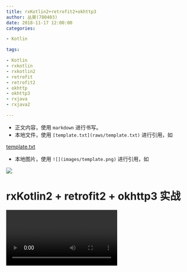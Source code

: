```yaml
---
title: rxKotlin2+retrofit2+okhttp3
author: 丛昊(780403)
date: 2018-11-17 12:00:00
categories:

- Kotlin

tags:

- Kotlin
- rxkotlin
- rxkotlin2
- retrofit
- retrofit2
- okhttp
- okhttp3
- rxjava
- rxjava2

---
```


- 正文内容，使用 `markdown` 进行书写。
- 本地文件，使用 `[template.txt](raws/template.txt)` 进行引用，如

[template.txt](raws/template.txt)

- 本地图片，使用 `![](images/template.png)` 进行引用，如

![](images/template.jpg)

# rxKotlin2 + retrofit2 + okhttp3 实战

![kotlin-vscode.mp4](kotlin-vscode.mp4)

